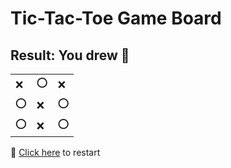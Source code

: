 # Tic-Tac-Toe Game Board
## Result: You drew 🤝
|   |   |   |
|---|---|---|
|❌ |⭕ |❌ |
|⭕ |❌ |⭕ |
|⭕ |❌ |⭕ |

🔄 [Click here](EEEEEEEEE.md) to restart